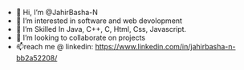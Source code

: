 - 👋 Hi, I’m @JahirBasha-N
- 👀 I’m interested in software and web devolopment
- 🌱 I’m Skilled In Java, C++, C, Html, Css, Javascript.
- 💞️ I’m looking to collaborate on projects
- 📫reach me @ linkedin: https://www.linkedin.com/in/jahirbasha-n-bb2a52208/

